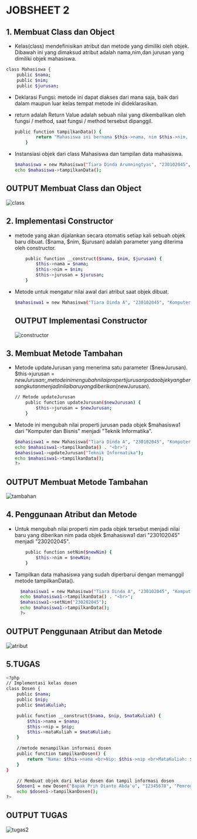 # JOBSHEET 2

<h2>1. Membuat Class dan Object</h2>

-  Kelas(class) mendefinisikan atribut dan metode yang dimiliki oleh objek. Dibawah ini yang dimaksud atribut adalah nama,nim,dan jurusan yang dimiliki objek mahasiswa.

  ```bash
  class Mahasiswa {
      public $nama;
      public $nim;
      public $jurusan;
  ```

- Deklarasi Fungsi: metode ini dapat diakses dari mana saja, baik dari dalam maupun luar kelas tempat metode ini dideklarasikan.
- return adalah Return Value adalah sebuah nilai yang dikembalikan oleh fungsi / method, saat fungsi / method tersebut dipanggil.
  
  ```bash
  public function tampilkanData() {
          return "Mahasiswa ini bernama $this->nama, nim $this->nim, jurusan $this->jurusan.";
      }
  ```
- Instansiasi objek dari class Mahasiswa dan tampilan data mahasiswa.

    ```bash
    $mahasiswa = new Mahasiswa("Tiara Dinda Arumningtyas", "230102045", "Komputer dan Bisnis");
  echo $mahasiswa->tampilkanData();
    ```
  
## OUTPUT Membuat Class dan Object

![class](https://github.com/user-attachments/assets/ad3a64af-471e-4b1a-8570-d41e8cb1ad92)


<h2>2. Implementasi Constructor</h2>

- metode yang akan dijalankan secara otomatis setiap kali sebuah objek baru dibuat. ($nama, $nim, $jurusan) adalah parameter yang diterima oleh constructor.

  ```bash
      public function __construct($nama, $nim, $jurusan) {
          $this->nama = $nama;
          $this->nim = $nim;
          $this->jurusan = $jurusan;
      }
  ```
- Metode untuk mengatur nilai awal dari atribut saat objek dibuat.
  
  ```bash
  $mahasiswa1 = new Mahasiswa("Tiara Dinda A", "230102045", "Komputer dan Bisnis");
  ```

  ## OUTPUT Implementasi Constructor

  ![constructor](https://github.com/user-attachments/assets/a5d04c33-ef46-485c-bfb0-f0c50d4b8664)

<h2>3. Membuat Metode Tambahan</h2>

- Metode updateJurusan yang menerima satu parameter ($newJurusan). $this->jurusan = $newJurusan;, metode ini mengubah nilai properti jurusan pada objek yang bersangkutan menjadi nilai baru yang diberikan ($newJurusan).
   
    ```bash
    // Metode updateJurusan
        public function updateJurusan($newJurusan) {
            $this->jurusan = $newJurusan;
        }
    ```

-  Metode ini mengubah nilai properti jurusan pada objek $mahasiswa1 dari "Komputer dan Bisnis" menjadi "Teknik Informatika".
  
     ```bash
    $mahasiswa1 = new Mahasiswa("Tiara Dinda A", "230102045", "Komputer dan Bisnis");
    echo $mahasiswa1->tampilkanData() . "<br>";
    $mahasiswa1->updateJurusan("Teknik Informatika");
    echo $mahasiswa1->tampilkanData();
    ?>
    ```
     
## OUTPUT Membuat Metode Tambahan

![tambahan](https://github.com/user-attachments/assets/42ffaf7c-9614-4f28-b22b-7082117eb51a)


<h2>4. Penggunaan Atribut dan Metode</h2>

- Untuk mengubah nilai properti nim pada objek tersebut menjadi nilai baru yang diberikan nim pada objek $mahasiswa1 dari "230102045" menjadi "230202045".

  ```bash
      public function setNim($newNim) {
          $this->nim = $newNim;
      }
  ```
  
- Tampilkan data mahasiswa yang sudah diperbarui dengan memanggil metode
tampilkanData().

    ```bash
      $mahasiswa1 = new Mahasiswa("Tiara Dinda A", "230102045", "Komputer dan Bisnis");
      echo $mahasiswa1->tampilkanData() . "<br>";
      $mahasiswa1->setNim("230202045");
      echo $mahasiswa1->tampilkanData();
      ?>
    ```

## OUTPUT Penggunaan Atribut dan Metode
![atribut](https://github.com/user-attachments/assets/c6097fa6-1b96-4f14-9f4b-611237c10ead)

<h2>5.TUGAS </h2>

```bash
<?php
// Implementasi kelas dosen
class Dosen {
    public $nama;
    public $nip;
    public $mataKuliah;

    public function __construct($nama, $nip, $mataKuliah) {
        $this->nama = $nama;
        $this->nip = $nip;
        $this->mataKuliah = $mataKuliah;
    }

    //metode menampilkan informasi dosen
    public function tampilkanDosen() {
        return "Nama: $this->nama <br>Nip: $this->nip <br>MataKuliah: $this->mataKuliah.";
    }
}

    // Membuat objek dari kelas dosen dan tampil informasi dosen
    $dosen1 = new Dosen("Bapak Prih Dianto Abda'u", "12345678", "Pemrograman WEB");
    echo $dosen1->tampilkanDosen();
?>
```

## OUTPUT TUGAS

![tugas2](https://github.com/user-attachments/assets/e5531e81-491b-497c-b6e6-a1f100195c63)

